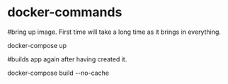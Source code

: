# docker-commands

#bring up image. First time will take a long time as it brings in everything.

docker-compose up

#builds app again after having created it.

docker-compose build --no-cache
